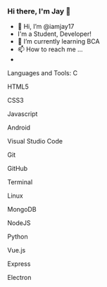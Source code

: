 ### Hi there, I'm Jay 👋

- 👋 Hi, I’m @iamjay17
- I'm a Student, Developer!
- 🌱 I’m currently learning BCA
- 📫 How to reach me ...
- 
Languages and Tools:
C

HTML5

CSS3

Javascript

Android

Visual Studio Code

Git

GitHub

Terminal

Linux

MongoDB

NodeJS

Python

Vue.js

Express

Electron

<!---
iamjay17/iamjay17 is a ✨ special ✨ repository because its `README.md` (this file) appears on your GitHub profile.
You can click the Preview link to take a look at your changes.
--->
